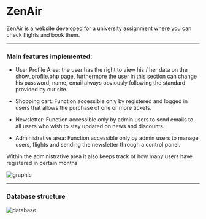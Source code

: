 # ZenAir


ZenAir is a website developed for a university assignment where you can check flights and book them.

----------------------------------------------------------------------------------------------------
### **Main features implemented:**

* User Profile Area: the user has the right to view his / her data on the show_profile.php page, furthermore the user in this section can change his password, name, email always obviously following the standard provided by our site.

* Shopping cart: Function accessible only by registered and logged in users that allows the purchase of one or more tickets.

* Newsletter: Function accessible only by admin users to send emails to all users who wish to stay updated on news and discounts.

* Administrative area: Function accessible only by admin users to manage users, flights and sending the newsletter through a control panel.

Within the administrative area it also keeps track of how many users have registered in certain months


![graphic](https://user-images.githubusercontent.com/59747500/126040528-0e12663f-5b7f-45a2-b8a5-66f584c5bd63.png)


----------------------------------------------------------------------------------------------------
### **Database structure**
![database](https://user-images.githubusercontent.com/59747500/126040314-a3012ae9-fb75-4b4b-a191-328f2c234940.png)

